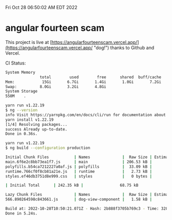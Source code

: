 Fri Oct 28 06:50:02 AM EDT 2022

# angular fourteen scam


This project is live at [https://angularfourteenscam.vercel.app/](https://angularfourteenscam.vercel.app/ "dog!") thanks to Github and Vercel.

CI Status: 

```bash
System Memory
               total        used        free      shared  buff/cache   available
Mem:            15Gi       6.7Gi       1.4Gi       1.0Gi       7.2Gi       7.3Gi
Swap:          8.0Gi       3.2Gi       4.8Gi
System Storage
550M	.
```
```bash
yarn run v1.22.19
$ ng --version
info Visit https://yarnpkg.com/en/docs/cli/run for documentation about this command.
yarn install v1.22.19
[1/4] Resolving packages...
success Already up-to-date.
Done in 0.36s.
```
```bash
yarn run v1.22.19
$ ng build --configuration production

Initial Chunk Files           | Names              |  Raw Size | Estimated Transfer Size
main.6f6e2c8bb73ea1f7.js      | main               | 206.53 kB |                56.82 kB
polyfills.b54ca7212227a0af.js | polyfills          |  33.09 kB |                10.65 kB
runtime.766cf0f8cb81a21e.js   | runtime            |   2.73 kB |                 1.27 kB
styles.ef46db3751d8e999.css   | styles             |   0 bytes |                       -

| Initial Total      | 242.35 kB |                68.75 kB

Lazy Chunk Files              | Names              |  Raw Size | Estimated Transfer Size
566.890264598c843661.js       | dog-view-component |   1.58 kB |               792 bytes

Build at: 2022-10-28T10:50:21.071Z - Hash: 2b888f3705b769c3 - Time: 3283ms
Done in 5.24s.
```
